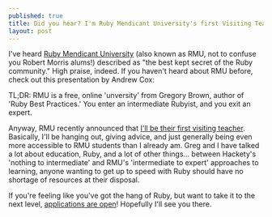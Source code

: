 ```yaml
---
published: true
title: Did you hear? I'm Ruby Mendicant University's first Visiting Teacher
layout: post
---
```


I've heard [Ruby Mendicant University][1] (also known as RMU, not to confuse
you Robert Morris alums!) described as "the best kept secret of the Ruby 
community." High praise, indeed. If you haven't heard about RMU before, check
out this presentation by Andrew Cox: 

TL;DR: RMU is a free, online 'unversity' from Gregory Brown, author of 'Ruby
Best Practices.' You enter an intermediate Rubyist, and you exit an expert. 

Anyway, RMU recently announced that [I'll be their first visiting teacher][2].
Basically, I'll be hanging out, giving advice, and just generally being even
more accessible to RMU students than I already am. Greg and I have talked a
lot about education, Ruby, and a lot of other things... between Hackety's
'nothing to intermediate' and RMU's 'intermediate to expert' approaches to
learning, anyone wanting to get up to speed with Ruby should have no shortage
of resources at their disposal.

If you're feeling like you've got the hang of Ruby, but want to take it to the
next level, [applications are open][3]! Hopefully I'll see you there.

   [1]: http://university.rubymendicant.com/
   [2]: http://university.rubymendicant.com/changelog/visiting-teacher-2011-t2-steve-klabnik
   [3]: http://university.rubymendicant.com/admissions

